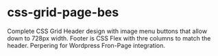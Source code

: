 # css-grid-page-bes
 Complete CSS Grid Header design with image menu buttons that allow down to 728px width.  Footer is CSS Flex with thre columns to match the header. Perpering for Wordpress Fron-Page integration.
